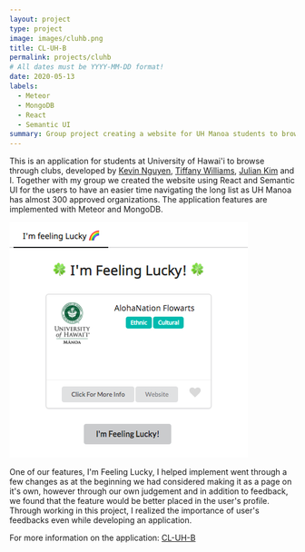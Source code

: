 ```yaml
---
layout: project
type: project
image: images/cluhb.png
title: CL-UH-B
permalink: projects/cluhb
# All dates must be YYYY-MM-DD format!
date: 2020-05-13
labels:
  - Meteor
  - MongoDB
  - React
  - Semantic UI
summary: Group project creating a website for UH Manoa students to browse clubs. 
---
```

This is an application for students at University of Hawai'i to browse through clubs, developed by [Kevin Nguyen](https://kvndngyn.github.io/), [Tiffany Williams](https://tiffanywilliams.github.io/), [Julian Kim](https://julianki-cs.github.io/) and I. Together with my group we created the website using React and Semantic UI for the users to have an easier time navigating the long list as UH Manoa has almost 300 approved organizations. The application features are implemented with Meteor and MongoDB.

<img class="ui medium right floated rounded image" src="../images/lucky.png">

One of our features, I'm Feeling Lucky, I helped implement went through a few changes as at the beginning we had considered making it as a page on it's own, however through our own judgement and in addition to feedback, we found that the feature would be better placed in the user's profile. Through working in this project, I realized the importance of user's feedbacks even while developing an application.

For more information on the application: [CL-UH-B](https://cl-uh-b.github.io/)
